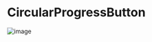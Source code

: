 # CircularProgressButton
![image](https://github.com/jymycc/CircularProgressButton/blob/master/gif/demo_screen_shot.gif)
